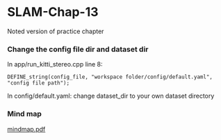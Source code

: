 # SLAM-Chap-13

Noted version of practice chapter

### Change the config file dir and dataset dir


In app/run_kitti_stereo.cpp line 8:

    DEFINE_string(config_file, "workspace folder/config/default.yaml", "config file path");


In config/default.yaml: change dataset_dir to your own dataset directory

### Mind map
[mindmap.pdf](mindmap/mindmap.pdf)
